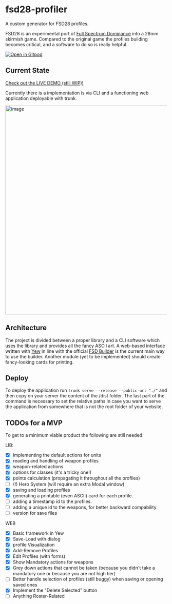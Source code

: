 # fsd28-profiler
A custom generator for FSD28 profiles.

FSD28 is an experimental port of [Full Spectrum Dominance](https://fsd-wargame.com/) into a 28mm skirmish game. Compared to the original game the profiles building becomes critical, and a software to do so is really helpful.

[![Open in Gitpod](https://gitpod.io/button/open-in-gitpod.svg)](https://gitpod.io/#https://github.com/thelazyone/fsd28-profiler)

## Current State 
[Check out the LIVE DEMO (still WIP)!](https://test.thelazyforger.com/fsd28/)

Currently there is a implementation is via CLI and a functioning web application deployable with trunk.

<img width="652" alt="image" src="https://github.com/thelazyone/fsd28-profiler/assets/10134358/7c9ed395-9548-4dca-96b5-3ccbdc6511b8">

## Architecture
The project is divided between a proper library and a CLI software which uses the library and provides all the fancy ASCII art. 
A web-based interface written with [Yew](https://github.com/yewstack/yew) in line with the official [FSD Builder](https://github.com/thelazyone/fsd_builder) is the current main way to use the builder.
Another module (yet to be implemented) should create fancy-looking cards for printing.

## Deploy
To deploy the application run `trunk serve --release --public-url "./"` and then copy on your server the content of the /dist folder. The last part of the command is necessary to set the relative paths in case you want to serve the application from somewhere that is not the root folder of your website.

## TODOs for a MVP
To get to a minimum viable product the following are still needed:

LIB:
- [x] implementing the default actions for units
- [x] reading and handling of weapon profiles
- [x] weapon-related actions
- [x] options for classes (it's a tricky one!)
- [x] points calculation (propagating it throughout all the profiles)
- [ ] (!) Hero System (will require an extra Modal window)
- [x] saving and loading profiles
- [x] generating a printable (even ASCII) card for each profile.
- [ ] adding a timestamp id to the profiles.
- [ ] adding a unique id to the weapons, for better backward compability.
- [ ] version for save files

WEB
- [x] Basic framework in Yew
- [x] Save-Load with dialog
- [x] profile Visualization
- [x] Add-Remove Profiles
- [x] Edit Profiles (with forms)
- [x] Show Mandatory actions for weapons
- [x] Grey down actions that cannot be taken (because you didn't take a mandatory one or because you are not high tier)
- [ ] Better handle selection of profiles (still buggy) when saving or opening saved ones
- [x] Implement the "Delete Selected" button
- [ ] Anything Roster-Related
